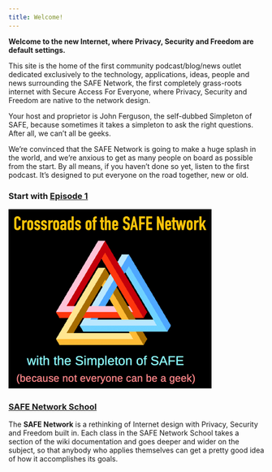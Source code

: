 ```yaml
---
title: Welcome!
---
```


**Welcome to the new Internet, where Privacy, Security and Freedom are default settings.**

This site is the home of the first community podcast/blog/news outlet dedicated exclusively to the technology, applications, ideas, people and news surrounding the SAFE Network, the first completely grass-roots internet with Secure Access For Everyone, where Privacy, Security and Freedom are native to the network design.

Your host and proprietor is John Ferguson, the self-dubbed Simpleton of SAFE, because sometimes it takes a simpleton to ask the right questions. After all, we can’t all be geeks.

We’re convinced that the SAFE Network is going to make a huge splash in the world, and we’re anxious to get as many people on board as possible from the start.
By all means, if you haven’t done so yet, listen to the first podcast. It’s designed to put everyone on the road together, new or old.

### Start with [Episode 1](/podcasts/episode-1-what-is-the-safe-network-anyway/)

![](/assets/img/safecrossroads.png)

### [SAFE Network School](/safe-network-school/)

The **SAFE Network** is a rethinking of Internet design with Privacy, Security and Freedom built in. Each class in the SAFE Network School takes a section of the wiki documentation and goes deeper and wider on the subject, so that anybody who applies themselves can get a pretty good idea of how it accomplishes its goals.
